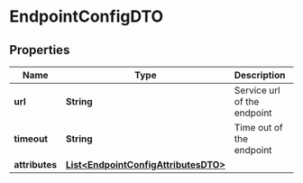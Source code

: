 
# EndpointConfigDTO

## Properties
Name | Type | Description | Notes
------------ | ------------- | ------------- | -------------
**url** | **String** | Service url of the endpoint  |  [optional]
**timeout** | **String** | Time out of the endpoint  |  [optional]
**attributes** | [**List&lt;EndpointConfigAttributesDTO&gt;**](EndpointConfigAttributesDTO.md) |  |  [optional]



